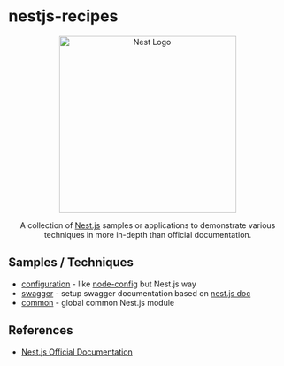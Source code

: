 # nestjs-recipes

<p align="center">
  <a href="http://nestjs.com/" target="blank"><img src="https://nestjs.com/img/logo_text.svg" width="320" alt="Nest Logo" /></a>
</p>

<p align="center">
A collection of <a href="http://nestjs.com/" target="blank">Nest.js</a> samples or applications to demonstrate various techniques in more in-depth than official documentation.
</p>

## Samples / Techniques

- [configuration][3] - like [node-config](https://github.com/lorenwest/node-config) but Nest.js way
- [swagger][4] - setup swagger documentation based on [nest.js doc](https://docs.nestjs.com/openapi/introduction)
- [common][5] - global common Nest.js module

## References

- [Nest.js Official Documentation][2]

[1]: https://nestjs.com/
[2]: https://docs.nestjs.com/
[3]: /configuration
[4]: /swagger
[5]: /common
